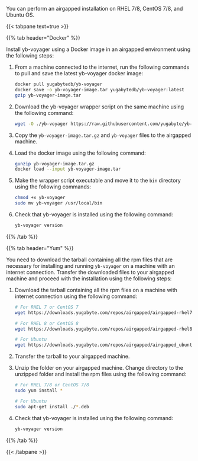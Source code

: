 <!--
+++
private=true
+++
-->

You can perform an airgapped installation on RHEL 7/8, CentOS 7/8, and Ubuntu OS.

{{< tabpane text=true >}}

{{% tab header="Docker" %}}

Install yb-voyager using a Docker image in an airgapped environment using the following steps:

1. From a machine connected to the internet, run the following commands to pull and save the latest yb-voyager docker image:

    ```sh
    docker pull yugabytedb/yb-voyager
    docker save -o yb-voyager-image.tar yugabytedb/yb-voyager:latest
    gzip yb-voyager-image.tar
    ```

1. Download the yb-voyager wrapper script on the same machine using the following command:

    ```sh
    wget -O ./yb-voyager https://raw.githubusercontent.com/yugabyte/yb-voyager/main/docker/yb-voyager-docker
    ```

1. Copy the `yb-voyager-image.tar.gz` and `yb-voyager` files to the airgapped machine.

1. Load the docker image using the following command:

    ```sh
    gunzip yb-voyager-image.tar.gz
    docker load --input yb-voyager-image.tar
    ```

1. Make the wrapper script executable and move it to the `bin` directory using the following commands:

    ```sh
    chmod +x yb-voyager
    sudo mv yb-voyager /usr/local/bin
    ```

1. Check that yb-voyager is installed using the following command:

    ```sh
    yb-voyager version
    ```

{{% /tab %}}

{{% tab header="Yum" %}}

You need to download the tarball containing all the rpm files that are necessary for installing and running `yb-voyager` on a machine with an internet connection. Transfer the downloaded files to your airgapped machine and proceed with the installation using the following steps:

1. Download the tarball containing all the rpm files on a machine with internet connection using the following command:

    ```sh
    # For RHEL 7 or CentOS 7
    wget https://downloads.yugabyte.com/repos/airgapped/airgapped-rhel7.tar.gz
    ```

    ```sh
    # For RHEL 8 or CentOS 8
    wget https://downloads.yugabyte.com/repos/airgapped/airgapped-rhel8.tar.gz
    ```

    ```sh
    # For Ubuntu
    wget https://downloads.yugabyte.com/repos/airgapped/airgapped_ubuntu.tar.gz
    ```

1. Transfer the tarball to your airgapped machine.

1. Unzip the folder on your airgapped machine. Change directory to the unzipped folder and install the rpm files using the following command:

    ```sh
    # For RHEL 7/8 or CentOS 7/8
    sudo yum install *
    ```

    ```sh
    # For Ubuntu
    sudo apt-get install ./*.deb
    ```

1. Check that yb-voyager is installed using the following command:

    ```sh
    yb-voyager version
    ```

{{% /tab %}}

{{< /tabpane >}}
